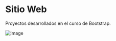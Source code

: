 # Sitio Web

Proyectos desarrollados en el curso de Bootstrap.

![image](https://github.com/user-attachments/assets/2c088673-7b58-4cb9-9454-5ec3fbad74d9)
